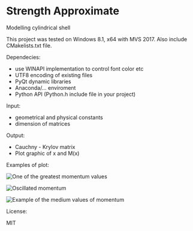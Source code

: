 # Strength Approximate

Modelling cylindrical shell

This project was tested on Windows 8.1, x64 with MVS 2017.
Also include CMakelists.txt file.

Dependecies:

- use WINAPI implementation to control font color etc
- UTF8 encoding of existing files
- PyQt dynamic libraries
- Anaconda/... enviroment
- Python API (Python.h include file in your project)

Input:

- geometrical and physical constants
- dimension of matrices

Output:

- Cauchny - Krylov matrix
- Plot graphic of x and M(x)

Examples of plot:

![One of the greatest momentum values](https://github.com/NuclearRazor/strength_approximate/blob/master/common/img/fig_max.png)

![Oscillated momentum](https://github.com/NuclearRazor/strength_approximate/blob/master/common/img/fig_osc.png)

![Example of the medium values of momentum](https://github.com/NuclearRazor/strength_approximate/blob/master/common/img/fig_sec.png)

License:

MIT
